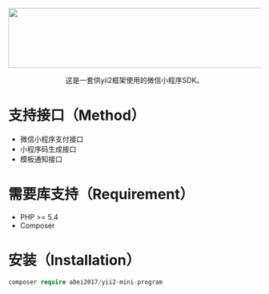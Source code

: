 <p align="center" style="margin-bottom:0!important;">
    <a href="http://nai8.me" target="_blank">
        <img width="600" height="120" src="https://nai8.me/images/ext-logos/yii2-mini-program.jpg">
    </a>
</p>

<p align="center">
    这是一套供yii2框架使用的微信小程序SDK。
</p>

# 支持接口（Method）
- 微信小程序支付接口
- 小程序码生成接口
- 模板通知接口

# 需要库支持（Requirement）
- PHP >= 5.4
- Composer

# 安装（Installation）
```php
composer require abei2017/yii2-mini-program
```